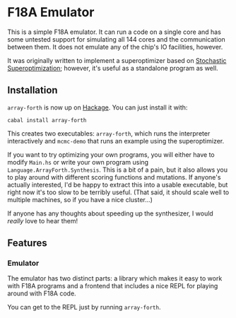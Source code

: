 # F18A Emulator

This is a simple F18A emulator. It can run a code on a single core and has some untested support for simulating all 144 cores and the communication between them. It does not emulate any of the chip's IO facilities, however.

It was originally written to implement a superoptimizer based on [Stochastic Superoptimization][1]; however, it's useful as a standalone program as well.

[1]: http://cs.stanford.edu/people/eschkufz/research/asplos291-schkufza.pdf

## Installation

`array-forth` is now up on [Hackage](http://hackage.haskell.org/package/array-forth). You can just install it with:

    cabal install array-forth
    
This creates two executables: `array-forth`, which runs the interpreter interactively and `mcmc-demo` that runs an example using the superoptimizer. 

If you want to try optimizing your own programs, you will either have to modify `Main.hs` or write your own program using `Language.ArrayForth.Synthesis`. This is a bit of a pain, but it also allows you to play around with different scoring functions and mutations. If anyone's actually interested, I'd be happy to extract this into a usable executable, but right now it's too slow to be terribly useful. (That said, it should scale well to multiple machines, so if you have a nice cluster...)

If anyone has any thoughts about speeding up the synthesizer, I would *really* love to hear them!

## Features

### Emulator

The emulator has two distinct parts: a library which makes it easy to work with F18A programs and a frontend that includes a nice REPL for playing around with F18A code.

You can get to the REPL just by running `array-forth`. 
